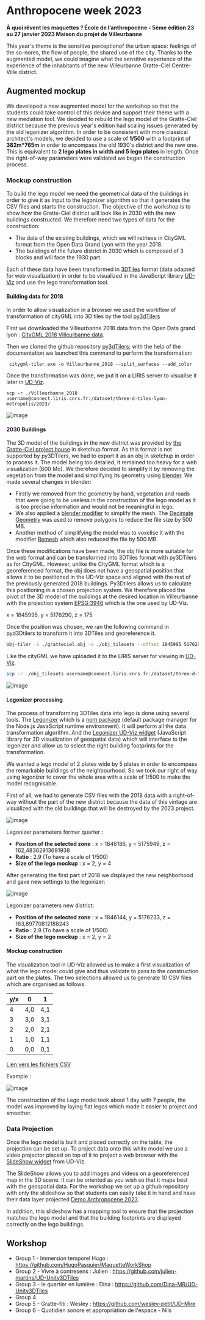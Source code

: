 # Anthropocene week 2023
**À quoi rêvent les maquettes ?
École de l’anthropocène - 5ème édition
23 au 27 janvier 2023
Maison du projet de Villeurbanne**

This year's theme is the sensitive perceptionof the urban space: feelings of the so-nores, the flow of people, the shared use of the city.
Thanks to the augmented model, we could imagine what the sensitive experience of the experience of the inhabitants of the new Villeurbanne Gratte-Ciel Centre-Ville district.

## Augmented mockup
We developed a new augmented model for the workshop so that the students could take control of this device and support their theme with a new mediation tool.
We decided to rebuild the lego model of the Gratte-Ciel district because the previous year's edition had scaling issues generated by the old legonizer algorithm. 
In order to be consistent with more classical architect's models, we decided to use a scale of **1/500** with a footprint of **382m*765m** in order to encompass the old 1930's district and the new one. 
This is equivalent to **2 lego plates in width and 5 lego plates** in length. 
Once the right-of-way parameters were validated we began the construction process. 
### Mockup construction
To build the lego model we need the geometrical data of the buildings in order to give it as input to the legonizer algorithm so that it generates the CSV files and starts the construction. 
The objective of the workshop is to show how the Gratte-Ciel district will look like in 2030 with the new buildings constructed. We therefore need two types of data for the construction:
* The data of the existing buildings, which we will retrieve in CityGML format from the Open Data Grand Lyon with the year 2018.
* The buildings of the future district in 2030 which is composed of 3 blocks and will face the 1930 part. 

Each of these data have been transformed in [3DTiles](https://www.ogc.org/standards/3DTiles) format (data adapted for web visualization) in order to be visualized in the JavaScript library [UD-Viz](https://github.com/VCityTeam/UD-Viz) and use the lego transformation tool.

#### Building data for 2018
In order to allow visualization in a browser we used the workflow of transformation of cityGML into 3D tiles by the tool [py3dTilers](https://github.com/VCityTeam/py3dtilers)

First we downloaded the Villeurbanne 2018 data from the Open Data grand lyon : [CityGML 2018 Villeurbanne data](https://data.grandlyon.com/jeux-de-donnees/maquettes-3d-texturees-2018-communes-metropole-lyon/donnees).

Then we cloned the github repository [py3dTilers](https://github.com/VCityTeam/py3dtilers); with the help of the documentation we launched this command to perform the transformation:

     citygml-tiler.exe -o Villeurbanne_2018 --split_surfaces --add_color

Once the transformation was done, we put it on a LIRIS server to visualise it later in [UD-Viz](https://github.com/VCityTeam/UD-Viz).

    scp -r ./Villeurbanne_2018 username@connect.liris.cnrs.fr:/dataset/three-d-tiles-lyon-metropolis/2023/

![image](https://user-images.githubusercontent.com/32339907/215456435-9e307e28-cfa4-4ced-a572-6b235f298b26.png)


#### 2030 Buildings
The 3D model of the buildings in the new district was provided by [the Gratte-Ciel project house](https://www.grattecielcentreville.fr/) in sketchup format.
As this format is not supported by py3DTilers, we had to export it as an obj in sketchup in order to process it.
The model being too detailed, it remained too heavy for a web visualization (600 Mo). 
We therefore decided to simplify it by removing the vegetation from the model and simplifying its geometry using [blender](https://www.blender.org/).
We made several changes in blender:
- Firstly we removed from the geometry by hand, vegetation and roads that were going to be useless in the construction of the lego model as it is too precise information and would not be meaningful in lego.
- We also applied a [blender modifier](https://savoirpourtous.eu/dataInfo/Blender/Modifiers.php) to simplify the mesh. The [Decimate Geometry](https://all3dp.com/2/blender-simplify-mesh-simply-explained/) was used to remove polygons to reduce the file size by 500 MB. 
- Another method of simplifying the model was to voxelise it with the modifier [Remesh](https://docs.blender.org/manual/fr/dev/modeling/modifiers/generate/remesh.html) which also reduced the file by 500 MB.

Once these modifications have been made, the obj file is more suitable for the web format and can be transformed into 3DTiles format with py3DTilers as for CityGML. 
However, unlike the CityGML format which is a georeferenced format, the obj does not have a geospatial position that allows it to be positioned in the UD-Viz space and aligned with the rest of the previously generated 2018 buildings. Py3Dtilers allows us to calculate this positioning in a chosen projection system.
We therefore placed the pivot of the 3D model of the buildings at the desired location in Villeurbanne with the projection system [EPSG:3946](https://epsg.io/3946) which is the one used by UD-Viz.  

x = 1845995, y = 5176290, z = 175

Once the position was chosen, we ran the following command in pyd3Dtilers to transform it into 3DTiles and georeference it.

```Bash
obj-tiler -i ./gratteciel.obj -o ./obj_tilesets --offset 1845995 5176290 175
```

Like the cityGML we have uploaded it to the LIRIS server for viewing in [UD-Viz](https://github.com/VCityTeam/UD-Viz).

```Bash
scp -r ./obj_tilesets username@connect.liris.cnrs.fr:/dataset/three-d-tiles-lyon-metropolis/2023/
```

![image](https://user-images.githubusercontent.com/32339907/215490885-de8caab2-241d-4fc2-8f9a-8fcb74cf2836.png)


#### Legonizer processing
The process of transforming 3DTiles data into lego is done using several tools. The [Legonizer](https://github.com/VCityTeam/Legonizer) which is a [npm package](https://www.npmjs.com/) (default package manager for the Node.js JavaScript runtime environment).
It will perform all the data transformation algorithm.
And the [Legonizer UD-Viz widget](https://github.com/VCityTeam/UD-Viz/tree/legonizer) (JavaScript library for 3D visualization of geospatial data) which will interface to the legonizer and allow us to select the right building footprints for the transformation.

We wanted a lego model of 2 plates wide by 5 plates in order to encompass the remarkable buildings of the neighbourhood. So we took our right of way using legonizer to cover the whole area with a scale of 1/500 to make the model recognisable. 

First of all, we had to generate CSV files with the 2018 data with a right-of-way without the part of the new district because the data of this vintage are visualized with the old buildings that will be destroyed by the 2023 project.

![image](https://user-images.githubusercontent.com/32339907/215496891-08cf6138-3e06-4d60-bbe6-4f3879fb1290.png)

Legonizer parameters former quarter :
- **Position of the selected zone** : x = 1846186, y = 5175949,  z = 162,48362913691938
- **Ratio** : 2.9 (To have a scale of 1/500)
- **Size of the lego mockup** : x = 2, y = 4

After generating the first part of 2018 we displayed the new neighborhood and gave new settings to the legonizer:

![image](https://user-images.githubusercontent.com/32339907/215499150-94371758-7e56-4118-ac2d-eacdebb47a73.png)

Legonizer parameters new district:
- **Position of the selected zone** : x = 1846144, y = 5176233,  z = 163,89770812188243
- **Ratio** : 2.9 (To have a scale of 1/500)
- **Size of the lego mockup** : x = 2, y = 2

#### Mockup construction

The visualization tool in UD-Viz allowed us to make a first visualization of what the lego model could give and thus validate to pass to the construction part on the plates.
The two selections allowed us to generate 10 CSV files which are organised as follows.

| y/x | 0 | 1 |
|---|:-----:|:-----:|
| 4 | 4,0 | 4,1 |
| 3 | 3,0 | 3,1 |
| 2 | 2,0 | 2,1 |
| 1 | 1,0 | 1,1 |
| 0 | 0,0 | 0,1 |

[Lien vers les fichiers CSV](https://partage.liris.cnrs.fr/index.php/apps/files/?dir=/VCity/Data/CSV/Gratte-ciel-2018&fileid=200956370)

Example :

![image](https://user-images.githubusercontent.com/32339907/215500466-2a436cf2-cbd9-4520-8337-a04a13d100c1.png)

The construction of the Lego model took about 1 day with 7 people, the model was improved by laying flat legos which made it easier to project and smoother.


### Data Projection 
Once the lego model is built and placed correctly on the table, the projection can be set up. To project data onto this white model we use a video projector placed on top of it to project a web browser with the [SlideShow widget](https://ud-viz.vcityliris.data.alpha.grandlyon.com/examples/AllWidget/example.html) from UD-Viz. 

The SlideShow allows you to add images and videos on a georeferenced map in the 3D scene. It can be oriented as you wish so that it maps best with the geospatial data. 
For the workshop we set up a github repository with only the slideshow so that students can easily take it in hand and have their data layer projected [Demo Anthropocene 2023](https://github.com/VCityTeam/UD_Demo_Anthropocene_2023).

In addition, this slideshow has a mapping tool to ensure that the projection matches the lego model and that the building footprints are displayed correctly on the lego buildings.


## Workshop
* Group 1 -  Immersion temporel Hugo : https://github.com/HugoPasquier/MaquetteWorkShop
* Group 2 - Vivre à contresens : Julien : https://github.com/julien-martins/UD-Unity3DTiles
* Group 3 - le quartier en lumière : Dina : https://github.com/Dina-MR/UD-Unity3DTiles
* Group 4 
* Group 5 - Gratte-fiti : Wesley : https://github.com/wesley-petit/UD-Mire
* Group 6 - Quotidien sonore et appropriation de l'espace - Nils

